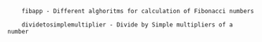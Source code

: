 
		fibapp - Different alghoritms for calculation of Fibonacci numbers
		
		dividetosimplemultiplier - Divide by Simple multipliers of a number